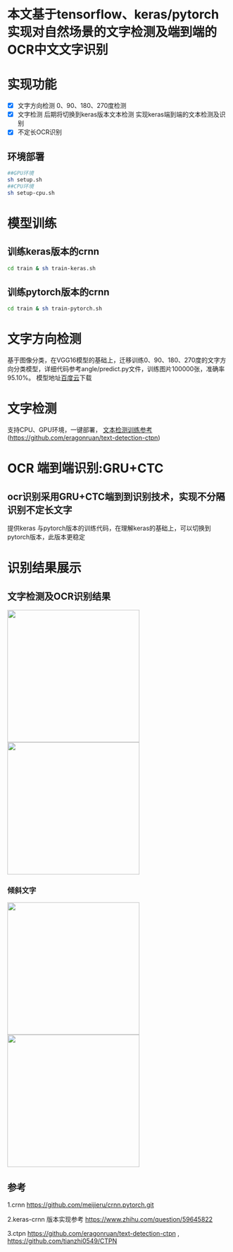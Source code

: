 # 本文基于tensorflow、keras/pytorch实现对自然场景的文字检测及端到端的OCR中文文字识别

# 实现功能

- [x]  文字方向检测 0、90、180、270度检测
- [x] 文字检测 后期将切换到keras版本文本检测 实现keras端到端的文本检测及识别
- [x] 不定长OCR识别

## 环境部署
``` Bash
##GPU环境
sh setup.sh
##CPU环境
sh setup-cpu.sh
```

# 模型训练

## 训练keras版本的crnn

``` Bash
cd train & sh train-keras.sh
```

## 训练pytorch版本的crnn

``` Bash
cd train & sh train-pytorch.sh
```
# 文字方向检测
基于图像分类，在VGG16模型的基础上，迁移训练0、90、180、270度的文字方向分类模型，详细代码参考angle/predict.py文件，训练图片100000张，准确率95.10%。
模型地址[百度云](https://pan.baidu.com/s/1nwEyxDZ)下载

# 文字检测
支持CPU、GPU环境，一键部署，
[文本检测训练参考](https://github.com/eragonruan/text-detection-ctpn)(https://github.com/eragonruan/text-detection-ctpn)


# OCR 端到端识别:GRU+CTC
## ocr识别采用GRU+CTC端到到识别技术，实现不分隔识别不定长文字
提供keras 与pytorch版本的训练代码，在理解keras的基础上，可以切换到pytorch版本，此版本更稳定


# 识别结果展示
## 文字检测及OCR识别结果
<div>
<img width="300" height="300" src="img/tmp.jpg"/>
<img width="300" height="300" src="img/tmp.png"/>
</div>

### 倾斜文字 

<div>
<img width="300" height="300" src="img/tmp1.jpg"/>
<img width="300" height="300" src="img/tmp1.png"/>
</div>

## 参考

1.crnn https://github.com/meijieru/crnn.pytorch.git

2.keras-crnn 版本实现参考 https://www.zhihu.com/question/59645822

3.ctpn https://github.com/eragonruan/text-detection-ctpn , https://github.com/tianzhi0549/CTPN


